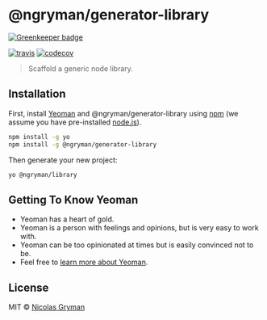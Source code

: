 # @ngryman/generator-library

[![Greenkeeper badge](https://badges.greenkeeper.io/ngryman/generator-library.svg)](https://greenkeeper.io/)

[![travis][travis-image]][travis-url] [![codecov][codecov-image]][codecov-url]

[travis-image]: https://travis-ci.org/ngryman/generator-library.svg?branch=master
[travis-url]: https://travis-ci.org/ngryman/generator-library
[codecov-image]: https://img.shields.io/codecov/c/github/ngryman/generator-library.svg
[codecov-url]: https://codecov.io/github/ngryman/generator-library

> Scaffold a generic node library.

## Installation

First, install [Yeoman](http://yeoman.io) and @ngryman/generator-library using [npm](https://www.npmjs.com/) (we assume you have pre-installed [node.js](https://nodejs.org/)).

```bash
npm install -g yo
npm install -g @ngryman/generator-library
```

Then generate your new project:

```bash
yo @ngryman/library
```

## Getting To Know Yeoman

 * Yeoman has a heart of gold.
 * Yeoman is a person with feelings and opinions, but is very easy to work with.
 * Yeoman can be too opinionated at times but is easily convinced not to be.
 * Feel free to [learn more about Yeoman](http://yeoman.io/).

## License

MIT © [Nicolas Gryman](http://ngryman.sh)
